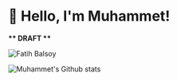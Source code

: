 <!-- ![image](https://github.com/fatihbalsoy/fatihbalsoy/blob/master/dino.gif) -->
<h1>👋 Hello, I'm Muhammet!</h1>

<b>** DRAFT **</b>

<img src="https://komarev.com/ghpvc/?username=fatihbalsoy" alt="Fatih Balsoy"/>

![Muhammet's Github stats](https://github-readme-stats.vercel.app/api?username=fatihbalsoy&show_icons=true)

